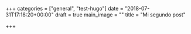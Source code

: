 +++
categories = ["general", "test-hugo"]
date = "2018-07-31T17:18:20+00:00"
draft = true
main_image = ""
title = "Mi segundo post"

+++
